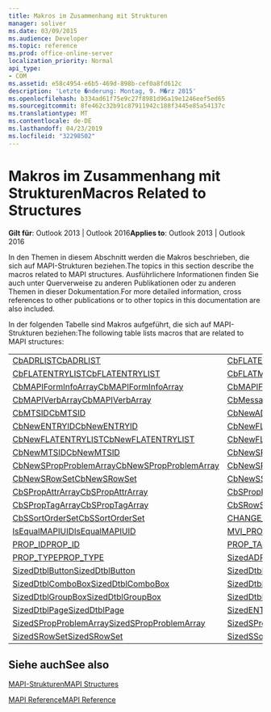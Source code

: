 ```yaml
---
title: Makros im Zusammenhang mit Strukturen
manager: soliver
ms.date: 03/09/2015
ms.audience: Developer
ms.topic: reference
ms.prod: office-online-server
localization_priority: Normal
api_type:
- COM
ms.assetid: e58c4954-e6b5-469d-898b-cef0a8fd612c
description: 'Letzte �nderung: Montag, 9. M�rz 2015'
ms.openlocfilehash: b334ad61f75e9c27f8981d96a19e1246eef5ed65
ms.sourcegitcommit: 8fe462c32b91c87911942c188f3445e85a54137c
ms.translationtype: MT
ms.contentlocale: de-DE
ms.lasthandoff: 04/23/2019
ms.locfileid: "32298502"
---
```

# <a name="macros-related-to-structures"></a><span data-ttu-id="6712e-103">Makros im Zusammenhang mit Strukturen</span><span class="sxs-lookup"><span data-stu-id="6712e-103">Macros Related to Structures</span></span>

  
  
<span data-ttu-id="6712e-104">**Gilt für**: Outlook 2013 | Outlook 2016</span><span class="sxs-lookup"><span data-stu-id="6712e-104">**Applies to**: Outlook 2013 | Outlook 2016</span></span> 
  
<span data-ttu-id="6712e-105">In den Themen in diesem Abschnitt werden die Makros beschrieben, die sich auf MAPI-Strukturen beziehen.</span><span class="sxs-lookup"><span data-stu-id="6712e-105">The topics in this section describe the macros related to MAPI structures.</span></span> <span data-ttu-id="6712e-106">Ausführlichere Informationen finden Sie auch unter Querverweise zu anderen Publikationen oder zu anderen Themen in dieser Dokumentation.</span><span class="sxs-lookup"><span data-stu-id="6712e-106">For more detailed information, cross references to other publications or to other topics in this documentation are also included.</span></span> 
  
<span data-ttu-id="6712e-107">In der folgenden Tabelle sind Makros aufgeführt, die sich auf MAPI-Strukturen beziehen:</span><span class="sxs-lookup"><span data-stu-id="6712e-107">The following table lists macros that are related to MAPI structures:</span></span>
  
|||
|:-----|:-----|
|[<span data-ttu-id="6712e-108">CbADRLIST</span><span class="sxs-lookup"><span data-stu-id="6712e-108">CbADRLIST</span></span>](cbadrlist.md) <br/> |[<span data-ttu-id="6712e-109">CbFLATENTRY</span><span class="sxs-lookup"><span data-stu-id="6712e-109">CbFLATENTRY</span></span>](cbflatentry.md) <br/> |
|[<span data-ttu-id="6712e-110">CbFLATENTRYLIST</span><span class="sxs-lookup"><span data-stu-id="6712e-110">CbFLATENTRYLIST</span></span>](cbflatentrylist.md) <br/> |[<span data-ttu-id="6712e-111">CbFLATMTSIDLIST</span><span class="sxs-lookup"><span data-stu-id="6712e-111">CbFLATMTSIDLIST</span></span>](cbflatmtsidlist.md) <br/> |
|[<span data-ttu-id="6712e-112">CbMAPIFormInfoArray</span><span class="sxs-lookup"><span data-stu-id="6712e-112">CbMAPIFormInfoArray</span></span>](cbmapiforminfoarray.md) <br/> |[<span data-ttu-id="6712e-113">CbMAPIFormPropArray</span><span class="sxs-lookup"><span data-stu-id="6712e-113">CbMAPIFormPropArray</span></span>](cbmapiformproparray.md) <br/> |
|[<span data-ttu-id="6712e-114">CbMAPIVerbArray</span><span class="sxs-lookup"><span data-stu-id="6712e-114">CbMAPIVerbArray</span></span>](cbmapiverbarray.md) <br/> |[<span data-ttu-id="6712e-115">CbMessageClassArray</span><span class="sxs-lookup"><span data-stu-id="6712e-115">CbMessageClassArray</span></span>](cbmessageclassarray.md) <br/> |
|[<span data-ttu-id="6712e-116">CbMTSID</span><span class="sxs-lookup"><span data-stu-id="6712e-116">CbMTSID</span></span>](cbmtsid.md) <br/> |[<span data-ttu-id="6712e-117">CbNewADRLIST</span><span class="sxs-lookup"><span data-stu-id="6712e-117">CbNewADRLIST</span></span>](cbnewadrlist.md) <br/> |
|[<span data-ttu-id="6712e-118">CbNewENTRYID</span><span class="sxs-lookup"><span data-stu-id="6712e-118">CbNewENTRYID</span></span>](cbnewentryid.md) <br/> |[<span data-ttu-id="6712e-119">CbNewFLATENTRY</span><span class="sxs-lookup"><span data-stu-id="6712e-119">CbNewFLATENTRY</span></span>](cbnewflatentry.md) <br/> |
|[<span data-ttu-id="6712e-120">CbNewFLATENTRYLIST</span><span class="sxs-lookup"><span data-stu-id="6712e-120">CbNewFLATENTRYLIST</span></span>](cbnewflatentrylist.md) <br/> |[<span data-ttu-id="6712e-121">CbNewFLATMTSIDLIST</span><span class="sxs-lookup"><span data-stu-id="6712e-121">CbNewFLATMTSIDLIST</span></span>](cbnewflatmtsidlist.md) <br/> |
|[<span data-ttu-id="6712e-122">CbNewMTSID</span><span class="sxs-lookup"><span data-stu-id="6712e-122">CbNewMTSID</span></span>](cbnewmtsid.md) <br/> |[<span data-ttu-id="6712e-123">CbNewSPropAttrArray</span><span class="sxs-lookup"><span data-stu-id="6712e-123">CbNewSPropAttrArray</span></span>](cbnewspropattrarray.md) <br/> |
|[<span data-ttu-id="6712e-124">CbNewSPropProblemArray</span><span class="sxs-lookup"><span data-stu-id="6712e-124">CbNewSPropProblemArray</span></span>](cbnewspropproblemarray.md) <br/> |[<span data-ttu-id="6712e-125">CbNewSPropTagArray</span><span class="sxs-lookup"><span data-stu-id="6712e-125">CbNewSPropTagArray</span></span>](cbnewsproptagarray.md) <br/> |
|[<span data-ttu-id="6712e-126">CbNewSRowSet</span><span class="sxs-lookup"><span data-stu-id="6712e-126">CbNewSRowSet</span></span>](cbnewsrowset.md) <br/> |[<span data-ttu-id="6712e-127">CbNewSSortOrderSet</span><span class="sxs-lookup"><span data-stu-id="6712e-127">CbNewSSortOrderSet</span></span>](cbnewssortorderset.md) <br/> |
|[<span data-ttu-id="6712e-128">CbSPropAttrArray</span><span class="sxs-lookup"><span data-stu-id="6712e-128">CbSPropAttrArray</span></span>](cbspropattrarray.md) <br/> |[<span data-ttu-id="6712e-129">CbSPropProblemArray</span><span class="sxs-lookup"><span data-stu-id="6712e-129">CbSPropProblemArray</span></span>](cbspropproblemarray.md) <br/> |
|[<span data-ttu-id="6712e-130">CbSPropTagArray</span><span class="sxs-lookup"><span data-stu-id="6712e-130">CbSPropTagArray</span></span>](cbsproptagarray.md) <br/> |[<span data-ttu-id="6712e-131">CbSRowSet</span><span class="sxs-lookup"><span data-stu-id="6712e-131">CbSRowSet</span></span>](cbsrowset.md) <br/> |
|[<span data-ttu-id="6712e-132">CbSSortOrderSet</span><span class="sxs-lookup"><span data-stu-id="6712e-132">CbSSortOrderSet</span></span>](cbssortorderset.md) <br/> |[<span data-ttu-id="6712e-133">CHANGE_PROP_TYPE</span><span class="sxs-lookup"><span data-stu-id="6712e-133">CHANGE_PROP_TYPE</span></span>](change_prop_type.md) <br/> |
|[<span data-ttu-id="6712e-134">IsEqualMAPIUID</span><span class="sxs-lookup"><span data-stu-id="6712e-134">IsEqualMAPIUID</span></span>](isequalmapiuid.md) <br/> |[<span data-ttu-id="6712e-135">MVI_PROP</span><span class="sxs-lookup"><span data-stu-id="6712e-135">MVI_PROP</span></span>](mvi_prop.md) <br/> |
|[<span data-ttu-id="6712e-136">PROP_ID</span><span class="sxs-lookup"><span data-stu-id="6712e-136">PROP_ID</span></span>](prop_id.md) <br/> |[<span data-ttu-id="6712e-137">PROP_TAG</span><span class="sxs-lookup"><span data-stu-id="6712e-137">PROP_TAG</span></span>](prop_tag.md) <br/> |
|[<span data-ttu-id="6712e-138">PROP_TYPE</span><span class="sxs-lookup"><span data-stu-id="6712e-138">PROP_TYPE</span></span>](prop_type.md) <br/> |[<span data-ttu-id="6712e-139">SizedADRLIST</span><span class="sxs-lookup"><span data-stu-id="6712e-139">SizedADRLIST</span></span>](sizedadrlist.md) <br/> |
|[<span data-ttu-id="6712e-140">SizedDtblButton</span><span class="sxs-lookup"><span data-stu-id="6712e-140">SizedDtblButton</span></span>](sizeddtblbutton.md) <br/> |[<span data-ttu-id="6712e-141">SizedDtblCheckBox</span><span class="sxs-lookup"><span data-stu-id="6712e-141">SizedDtblCheckBox</span></span>](sizeddtblcheckbox.md) <br/> |
|[<span data-ttu-id="6712e-142">SizedDtblComboBox</span><span class="sxs-lookup"><span data-stu-id="6712e-142">SizedDtblComboBox</span></span>](sizeddtblcombobox.md) <br/> |[<span data-ttu-id="6712e-143">SizedDtblEdit</span><span class="sxs-lookup"><span data-stu-id="6712e-143">SizedDtblEdit</span></span>](sizeddtbledit.md) <br/> |
|[<span data-ttu-id="6712e-144">SizedDtblGroupBox</span><span class="sxs-lookup"><span data-stu-id="6712e-144">SizedDtblGroupBox</span></span>](sizeddtblgroupbox.md) <br/> |[<span data-ttu-id="6712e-145">SizedDtblLabel</span><span class="sxs-lookup"><span data-stu-id="6712e-145">SizedDtblLabel</span></span>](sizeddtbllabel.md) <br/> |
|[<span data-ttu-id="6712e-146">SizedDtblPage</span><span class="sxs-lookup"><span data-stu-id="6712e-146">SizedDtblPage</span></span>](sizeddtblpage.md) <br/> |[<span data-ttu-id="6712e-147">SizedENTRYID</span><span class="sxs-lookup"><span data-stu-id="6712e-147">SizedENTRYID</span></span>](sizedentryid.md) <br/> |
|[<span data-ttu-id="6712e-148">SizedSPropProblemArray</span><span class="sxs-lookup"><span data-stu-id="6712e-148">SizedSPropProblemArray</span></span>](sizedspropproblemarray.md) <br/> |[<span data-ttu-id="6712e-149">SizedSPropTagArray</span><span class="sxs-lookup"><span data-stu-id="6712e-149">SizedSPropTagArray</span></span>](sizedsproptagarray.md) <br/> |
|[<span data-ttu-id="6712e-150">SizedSRowSet</span><span class="sxs-lookup"><span data-stu-id="6712e-150">SizedSRowSet</span></span>](sizedsrowset.md) <br/> |[<span data-ttu-id="6712e-151">SizedSSortOrderSet</span><span class="sxs-lookup"><span data-stu-id="6712e-151">SizedSSortOrderSet</span></span>](sizedssortorderset.md) <br/> |
   
## <a name="see-also"></a><span data-ttu-id="6712e-152">Siehe auch</span><span class="sxs-lookup"><span data-stu-id="6712e-152">See also</span></span>



[<span data-ttu-id="6712e-153">MAPI-Strukturen</span><span class="sxs-lookup"><span data-stu-id="6712e-153">MAPI Structures</span></span>](mapi-structures.md)


[<span data-ttu-id="6712e-154">MAPI Reference</span><span class="sxs-lookup"><span data-stu-id="6712e-154">MAPI Reference</span></span>](mapi-reference.md)

